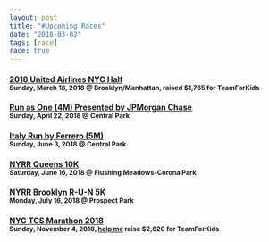 ```yaml
---
layout: post
title: "#Upcoming Races"
date: "2018-03-02"
tags: [race]
race: true
---
```

#### [2018 United Airlines NYC Half](http://www.nyrr.org/races-and-events/2018/united-airlines-nyc-half)<br><small>Sunday, March 18, 2018 @ Brooklyn/Manhattan, raised $1,765 for TeamForKids</small>

#### [Run as One (4M) Presented by JPMorgan Chase](http://www.nyrr.org/races-and-events/2018/run-as-one-4m-presented-by-jpmorgan-chase)<br><small>Sunday, April 22, 2018 @ Central Park</small>

#### [Italy Run by Ferrero (5M)](http://www.nyrr.org/races-and-events/2018/italy-run-by-ferrero-5m)<br><small>Sunday, June 3, 2018 @ Central Park</small>

#### [NYRR Queens 10K](http://www.nyrr.org/races-and-events/2018/nyrr-queens-10k)<br><small>Saturday, June 16, 2018 @ Flushing Meadows-Corona Park</small>

#### [NYRR Brooklyn R-U-N 5K](http://www.nyrr.org/races-and-events/2018/nyrr-brooklyn-r-u-n-5k)<br><small>Monday, July 16, 2018 @ Prospect Park</small>

#### [NYC TCS Marathon 2018](https://www.tcsnycmarathon.org)<br><small>Sunday, November 4, 2018, <a href='https://www.runwithtfk.org/Profile/PublicPage/61018'>help me</a> raise $2,620 for TeamForKids</small>

